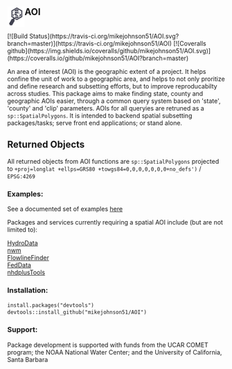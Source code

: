 ## AOI <img src="https://github.com/mikejohnson51/AOI/blob/master/docs/logo.png" width=40 align="left" />

<br>
[![Build Status](https://travis-ci.org/mikejohnson51/AOI.svg?branch=master)](https://travis-ci.org/mikejohnson51/AOI) 
[![Coveralls github](https://img.shields.io/coveralls/github/mikejohnson51/AOI.svg)](https://coveralls.io/github/mikejohnson51/AOI?branch=master)

An area of interest (AOI) is the geographic extent of a project. It helps confine the unit of work to a geographic area, and helps to not only proritize and define research and subsetting efforts, but to improve reproducabilty across studies. This package aims to make finding state, county and geographic AOIs easier, through a common query system based on 'state', 'county' and 'clip' parameters. AOIs for all queryies are retruned as a  ```sp::SpatialPolygons```.  It is intended to backend spatial subsetting packages/tasks; serve front end applications; or stand alone.

## Returned Objects

All returned objects from AOI functions are ``sp::SpatialPolygons`` projected to ```+proj=longlat +ellps=GRS80 +towgs84=0,0,0,0,0,0,0+no_defs')``` / ```EPSG:4269```

### Examples:

See a documented set of examples [here](https://mikejohnson51.github.io/AOI/)

Packages and services currently requiring a spatial AOI include (but are not limited to):

[HydroData](http://mikejohnson51.github.io/HydroData/) <br>
[nwm](https://github.com/mikejohnson51/NWM)<br>
[FlowlineFinder](https://github.com/mikejohnson51/FlowlineFinder)<br>
[FedData](https://cran.r-project.org/web/packages/FedData/index.html)<br>
[nhdplusTools](https://github.com/dblodgett-usgs/nhdplusTools)<br>

### Installation:

```
install.packages("devtools")
devtools::install_github("mikejohnson51/AOI")
```
### Support:

Package development is supported with funds from the UCAR COMET program; the NOAA National Water Center; and the University of California, Santa Barbara
